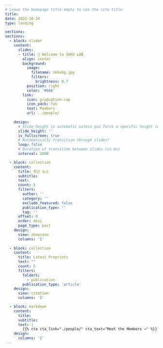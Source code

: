 ```yaml
---
# Leave the homepage title empty to use the site title
title:
date: 2022-10-24
type: landing

sections:
sections:
  - block: slider
    content:
      slides:
      - title: 👋 Welcome to SKKU LAB
        align: center
        background:
          image:
            filename: skkubg.jpg
            filters:
              brightness: 0.7
          position: right
          color: '#666'
        link:
          icon: graduation-cap
          icon_pack: fas
          text: Members
          url: ../people/
        
    design:
      # Slide height is automatic unless you force a specific height (e.g. '400px')
      slide_height: ''
      is_fullscreen: true
      # Automatically transition through slides?
      loop: false
      # Duration of transition between slides (in ms)
      interval: 2000

  - block: collection
    content:
      title: 최신 뉴스
      subtitle:
      text:
      count: 5
      filters:
        author: ''
        category: ''
        exclude_featured: false
        publication_type: ''
        tag: ''
      offset: 0
      order: desc
      page_type: post
    design:
      view: showcase
      columns: '1'
  
  - block: collection
    content:
      title: Latest Preprints
      text: ""
      count: 5
      filters:
        folders:
          - publication
        publication_type: 'article'
    design:
      view: citation
      columns: '1'

  - block: markdown
    content:
      title:
      subtitle:
      text: |
        {{% cta cta_link="./people/" cta_text="Meet the Members →" %}}
    design:
      columns: '1'
---
```

